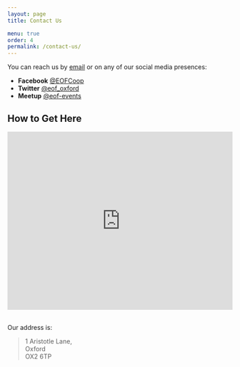 ```yaml
---
layout: page
title: Contact Us

menu: true
order: 4
permalink: /contact-us/
---
```


You can reach us by [email](mailto:info@eof.org.uk) or on any of our social media presences:

* **Facebook** [@EOFCoop](https://facebook.com/EOFCoop)
* **Twitter**  [@eof_oxford](https://twitter.com/@eof_oxford)
* **Meetup**  [@eof-events](https://www.meetup.com/eof-events)

## How to Get Here

<div style="width: 100%"><iframe width="100%" height="400" src="https://maps.google.com/maps?width=100%&amp;height=500&amp;hl=en&amp;q=Aristotle%20House+(EOF%20Hackspace)&amp;ie=UTF8&amp;t=&amp;z=13&amp;iwloc=B&amp;output=embed" frameborder="0" scrolling="no" marginheight="0" marginwidth="0"><a href="https://www.maps.ie/create-google-map/">Google map generator</a></iframe></div><br />

Our address is:
> 1 Aristotle Lane,<br/>
> Oxford<br/>
> OX2 6TP
